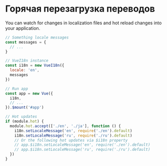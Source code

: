 # Горячая перезагрузка переводов

You can watch for changes in localization files and hot reload changes into your application.

```js
// Something locale messages
const messages = {
  // ...
}

// VueI18n instance
const i18n = new VueI18n({
  locale: 'en',
  messages
})

// Run app
const app = new Vue({
  i18n,
  // ...
}).$mount('#app')

// Hot updates
if (module.hot) {
  module.hot.accept(['./en', './ja'], function () {
    i18n.setLocaleMessage('en', require('./en').default)
    i18n.setLocaleMessage('ru', require('./ru').default)
    // Or the following hot updates via $i18n property
    // app.$i18n.setLocaleMessage('en', require('./en').default)
    // app.$i18n.setLocaleMessage('ru', require('./ru').default)
  })
}
```
